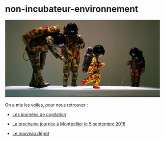 # non-incubateur-environnement

![](https://raw.githubusercontent.com/sabinesafi/non-incubateur-environnement/master/transhumance.jpg)

On a mis les voiles, pour nous retrouver :

- [Les journées de cogitation](http://www.oisiflorus.com/journees-de-cogitation.html)

- [La prochaine journée à Montpellier le 5 septembre 2018](http://www.oisiflorus.com/2709-montpellier/presentation.html)

- [Le nouveau dépôt](http://www.oisiflorus.com/FAQ-journee-cogitation.html)
